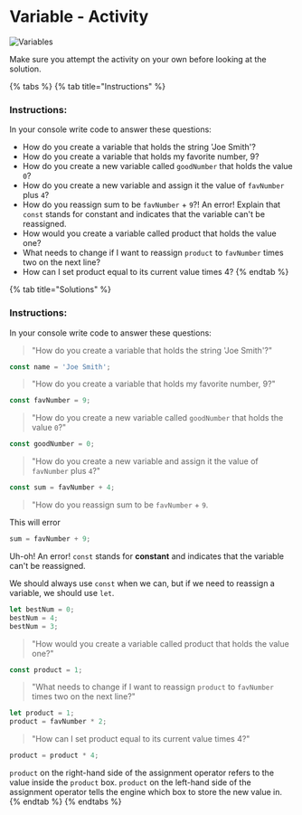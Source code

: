 # Variable - Activity

![Variables](../../../.gitbook/assets/image.png)

Make sure you attempt the activity on your own before looking at the solution.

{% tabs %}
{% tab title="Instructions" %}
### Instructions:

In your console write code to answer these questions: 

* How do you create a variable that holds the string 'Joe Smith'?
* How do you create a variable that holds my favorite number, 9?
* How do you create a new variable called `goodNumber` that holds the value `0`?
* How do you create a new variable and assign it the value of `favNumber` plus `4`?
* How do you reassign sum to be `favNumber` + `9`?! An error! Explain that `const` stands for constant and indicates that the variable can't be reassigned.
* How would you create a variable called product that holds the value one?
* What needs to change if I want to reassign `product` to `favNumber` times two on the next line?
* How can I set product equal to its current value times 4?
{% endtab %}

{% tab title="Solutions" %}
### Instructions:

In your console write code to answer these questions:

> "How do you create a variable that holds the string 'Joe Smith'?"

```javascript
const name = 'Joe Smith';
```

> "How do you create a variable that holds my favorite number, 9?"

```javascript
const favNumber = 9;
```

> "How do you create a new variable called `goodNumber` that holds the value `0`?"

```javascript
const goodNumber = 0;
```

> "How do you create a new variable and assign it the value of `favNumber` plus `4`?"

```javascript
const sum = favNumber + 4;
```

> "How do you reassign sum to be `favNumber` + `9`.

This will error

```javascript
sum = favNumber + 9;
```

Uh-oh! An error! `const` stands for **constant** and indicates that the variable can't be reassigned.

We should always use `const` when we can, but if we need to reassign a variable, we should use `let`.

```javascript
let bestNum = 0;
bestNum = 4;
bestNum = 3;
```

> "How would you create a variable called product that holds the value one?"

```javascript
const product = 1;
```

> "What needs to change if I want to reassign `product` to `favNumber` times two on the next line?"

```javascript
let product = 1;
product = favNumber * 2;
```

> "How can I set product equal to its current value times 4?"

```javascript
product = product * 4;
```

`product` on the right-hand side of the assignment operator refers to the value inside the `product` box. `product` on the left-hand side of the assignment operator tells the engine which box to store the new value in.
{% endtab %}
{% endtabs %}

